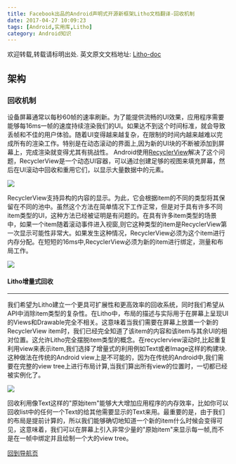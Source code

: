 ```yaml
---
title: Facebook出品的Android声明式开源新框架Litho文档翻译-回收机制
date: 2017-04-27 10:09:23
tags: [Android,实用库,Litho]
category: Android知识
---
```


欢迎转载,转载请标明出处.
英文原文文档地址: [Litho-doc](http://fblitho.com/docs/recycling)
## 架构
### 回收机制

</p>
</p>

设备屏幕通常以每秒60帧的速率刷新。为了能提供流畅的UI效果，应用程序需要能够每16ms一帧的速度持续渲染我们的UI。如果达不到这个时间标准，就会导致丢帧和不佳的用户体验。随着UI变得越来越复杂，在限制的时间内越来越难以完成所有的渲染工作。特别是在动态滚动的界面上,因为新的UI块的不断被添加到屏幕上，完成渲染就变得尤其有挑战性。
Android使用[RecyclerView](https://developer.android.com/guide/topics/ui/layout/recyclerview.html)解决了这个问题，RecyclerView是一个动态UI容器，可以通过创建足够的视图来填充屏幕，然后在UI滚动中回收和重用它们，以显示大量数据中的元素。

![](/image/20170426171157.gif)

RecyclerView支持异构的内容的显示。为此，它会根据item的不同的类型将其保留在不同的池中。虽然这个方法在简单情况下工作正常，但是对于具有许多不同item类型的UI，这种方法已经被证明是有问题的。在具有许多item类型的场景中，如果一个item随着滚动事件进入视窗,则它这种类型的item是RecyclerView第一次显示可能性非常大。如果发生这种情况，RecyclerView必须为这个item进行内存分配。在短短的16ms中,RecyclerView必须为新的item进行绑定，测量和布局工作。

![](/image/20170426172051.gif)

</p>
</p>

#### Litho增量式回收
---
我们希望为Litho建立一个更具可扩展性和更高效率的回收系统，同时我们希望从API中消除item类型的复杂性。在Litho中，布局的描述与实际用于在屏幕上呈现UI的Views和Drawable完全不相关。这意味着当我们需要在屏幕上放置一个新的RecyclerView item时，我们已经完全知道了该item的内容和该item与其余UI的相对位置。这允许Litho完全摆脱item类型的概念。在recyclerview滚动时,比起重复利用view来表示item,我们选择了增量式的利用例如Text或者Image这样的构建块.这种做法在传统的Android view上是不可能的，因为在传统的Android中,我们需要在完整的view tree上进行布局计算,当我们算出所有view的位置时，一切都已经被实例化了。

![](/image/20170426172130.gif)

回收利用像Text这样的"原始item"能够大大增加应用程序的内存效率，比如你可以回收list中的任何一个Text的给其他需要显示的Text来用。最重要的是，由于我们的布局是提前计算的，所以我们能够确切地知道一个新的item什么时候会变得可见，这意味着，我们可以在屏幕上引入非常少量的"原始item"来显示每一帧,而不是在一帧中绑定并且绘制一个大的view tree。

</p>
</p>
</p>
</p>

[回到导航页](https://shikieiki.github.io/2017/05/04/Facebook%E5%87%BA%E5%93%81%E7%9A%84Android%E5%A3%B0%E6%98%8E%E5%BC%8F%E5%BC%80%E6%BA%90%E6%96%B0%E6%A1%86%E6%9E%B6Litho%E6%96%87%E6%A1%A3%E7%BF%BB%E8%AF%91-%E6%80%BB%E8%A7%88%E5%92%8C%E5%AF%BC%E8%88%AA/)

</p>
</p>
</p>
</p>